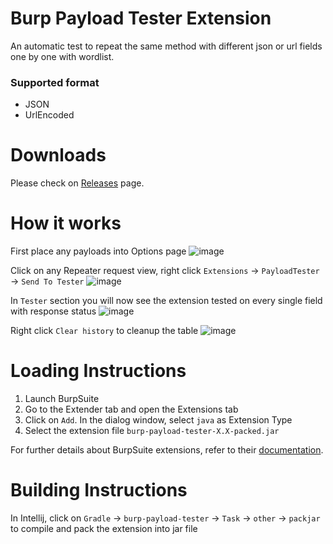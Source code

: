 # Burp Payload Tester Extension
An automatic test to repeat the same method with different json or url fields one by one with wordlist.

### Supported format
- JSON
- UrlEncoded

# Downloads
Please check on [Releases](https://github.com/sebastian93921/burp-payload-tester/releases) page.

# How it works
First place any payloads into Options page
![image](https://user-images.githubusercontent.com/4918219/148170301-8107895e-c8f7-4d38-9232-0221da596eef.png)

Click on any Repeater request view, right click `Extensions` -> `PayloadTester` -> `Send To Tester`
![image](https://user-images.githubusercontent.com/4918219/148172582-ca85ad43-8055-447f-9950-ac3abe242ff4.png)

In `Tester` section you will now see the extension tested on every single field with response status
![image](https://user-images.githubusercontent.com/4918219/148172000-234c53f4-ff07-4cea-8d0c-bfaf08b190f0.png)

Right click `Clear history` to cleanup the table
![image](https://user-images.githubusercontent.com/4918219/148172650-f66ebf4f-5a1f-4365-916c-7e5d10e9575e.png)

# Loading Instructions
1. Launch BurpSuite
2. Go to the Extender tab and open the Extensions tab
3. Click on `Add`. In the dialog window, select `java` as Extension Type
4. Select the extension file `burp-payload-tester-X.X-packed.jar`

For further details about BurpSuite extensions, refer to their [documentation](https://portswigger.net/burp/help/extender.html#loading).

# Building Instructions
In Intellij, click on `Gradle` -> `burp-payload-tester` -> `Task` -> `other` -> `packjar` to compile and pack the extension into jar file
